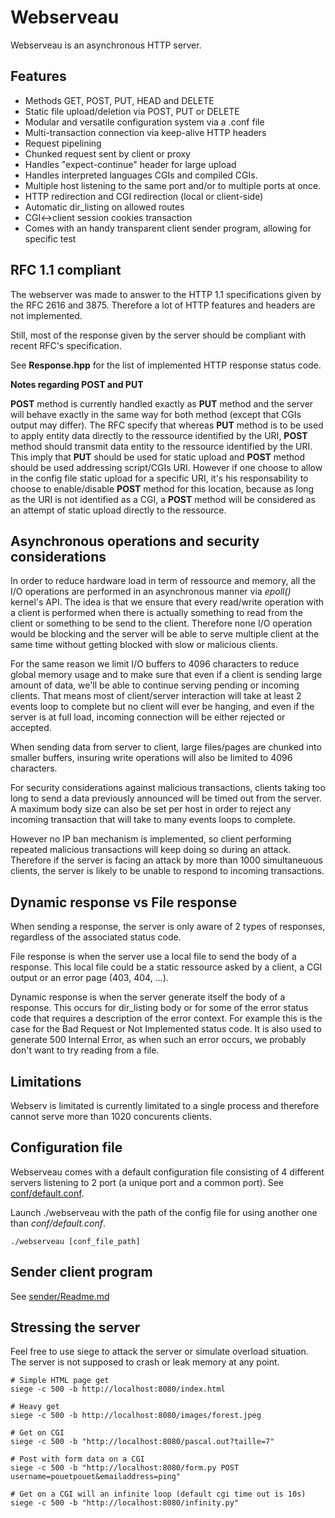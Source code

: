 # Webserveau

Webserveau is an asynchronous HTTP server.

## Features
- Methods GET, POST, PUT, HEAD and DELETE
- Static file upload/deletion via POST, PUT or DELETE
- Modular and versatile configuration system via a .conf file
- Multi-transaction connection via keep-alive HTTP headers
- Request pipelining
- Chunked request sent by client or proxy
- Handles "expect-continue" header for large upload
- Handles interpreted languages CGIs and compiled CGIs.
- Multiple host listening to the same port and/or to multiple ports at once. 
- HTTP redirection and CGI redirection (local or client-side)
- Automatic dir_listing on allowed routes
- CGI<->client session cookies transaction
- Comes with an handy transparent client sender program, allowing for specific test

## RFC 1.1 compliant

The webserver was made to answer to the HTTP 1.1 specifications given by the RFC 2616 and 3875. Therefore a lot of HTTP features and headers are not implemented.

Still, most of the response given by the server should be compliant with recent RFC's specification.

See **Response.hpp** for the list of implemented HTTP response status code.

**Notes regarding POST and PUT**

**POST** method is currently handled exactly as **PUT** method and the server will behave exactly in the same way for both method (except that CGIs output may differ). The RFC specify that whereas **PUT** method is to be used to apply entity data directly to the ressource identified by the URI, **POST** method should transmit data entity to the ressource identified by the URI. This imply that **PUT** should be used for static upload and  **POST** method should be used addressing script/CGIs URI. However if one choose to allow in the config file static upload for a specific URI, it's his responsability to choose to enable/disable **POST** method for this location, because as long as the URI is not identified as a CGI, a **POST** method will be considered as an attempt of static upload directly to the ressource.

## Asynchronous operations and security considerations

In order to reduce hardware load in term of ressource and memory, all the I/O operations are performed in an asynchronous manner via *epoll()* kernel's API. The idea is that we ensure that every read/write operation with a client is performed when there is actually something to read from the client or something to be send to the client. Therefore none I/O operation would be blocking and the server will be able to serve multiple client at the same time without getting blocked with slow or malicious clients.

For the same reason we limit I/O buffers to 4096 characters to reduce global memory usage and to make sure that even if a client is sending large amount of data, we'll be able to continue serving pending or incoming clients. That means most of client/server interaction will take at least 2 events loop to complete but no client will ever be hanging, and even if the server is at full load, incoming connection will be either rejected or accepted.

When sending data from server to client, large files/pages are chunked into smaller buffers, insuring write operations will also be limited to 4096 characters.

For security considerations against malicious transactions, clients taking too long to send a data previously announced will be timed out from the server. A maximum body size can also be set per host in order to reject any incoming transaction that will take to many events loops to complete.

However no IP ban mechanism is implemented, so client performing repeated malicious transactions will keep doing so during an attack. Therefore if the server is facing an attack by more than 1000 simultaneuous clients, the server is likely to be unable to respond to incoming transactions.

## Dynamic response vs File response

When sending a response, the server is only aware of 2 types of responses, regardless of the associated status code. 

File response is when the server use a local file to send the body of a response. This local file could be a static ressource asked by a client, a CGI output or an error page (403, 404, ...).

Dynamic response is when the server generate itself the body of a response. This occurs for dir_listing body or for some of the error status code that requires a description of the error context. For example this is the case for the Bad Request or Not Implemented status code. It is also used to generate 500 Internal Error, as when such an error occurs, we probably don't want to try reading from a file.

## Limitations

Webserv is limitated is currently limitated to a single process and therefore cannot serve more than 1020 concurents clients.

## Configuration file

Webserveau comes with a default configuration file consisting of 4 different servers listening to 2 port (a unique port and a common port). See [conf/default.conf](conf/default.conf).

Launch ./webserveau with the path of the config file for using another one than *conf/default.conf*.

```
./webserveau [conf_file_path]

```

## Sender client program

See [sender/Readme.md](sender/Readme.md)

## Stressing the server

Feel free to use siege to attack the server or simulate overload situation.
The server is not supposed to crash or leak memory at any point.

```
# Simple HTML page get
siege -c 500 -b http://localhost:8080/index.html

# Heavy get
siege -c 500 -b http://localhost:8080/images/forest.jpeg

# Get on CGI 
siege -c 500 -b "http://localhost:8080/pascal.out?taille=7"

# Post with form data on a CGI 
siege -c 500 -b "http://localhost:8080/form.py POST username=pouetpouet&emailaddress=ping"

# Get on a CGI will an infinite loop (default cgi time out is 10s)
siege -c 500 -b "http://localhost:8080/infinity.py"

```
